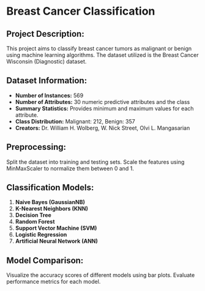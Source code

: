 <h1>Breast Cancer Classification</h1>

<h2>Project Description:</h2>
<p>This project aims to classify breast cancer tumors as malignant or benign using machine learning algorithms. The dataset utilized is the Breast Cancer Wisconsin (Diagnostic) dataset.</p>

<h2>Dataset Information:</h2>
<ul>
  <li><strong>Number of Instances:</strong> 569</li>
  <li><strong>Number of Attributes:</strong> 30 numeric predictive attributes and the class</li>
  <li><strong>Summary Statistics:</strong> Provides minimum and maximum values for each attribute.</li>
  <li><strong>Class Distribution:</strong> Malignant: 212, Benign: 357</li>
  <li><strong>Creators:</strong> Dr. William H. Wolberg, W. Nick Street, Olvi L. Mangasarian</li>
</ul>

<h2>Preprocessing:</h2>
<p>Split the dataset into training and testing sets. Scale the features using MinMaxScaler to normalize them between 0 and 1.</p>

<h2>Classification Models:</h2>
<ol>
  <li><strong>Naive Bayes (GaussianNB)</strong></li>
  <li><strong>K-Nearest Neighbors (KNN)</strong></li>
  <li><strong>Decision Tree</strong></li>
  <li><strong>Random Forest</strong></li>
  <li><strong>Support Vector Machine (SVM)</strong></li>
  <li><strong>Logistic Regression</strong></li>
  <li><strong>Artificial Neural Network (ANN)</strong></li>
</ol>

<h2>Model Comparison:</h2>
<p>Visualize the accuracy scores of different models using bar plots. Evaluate performance metrics for each model.</p>
